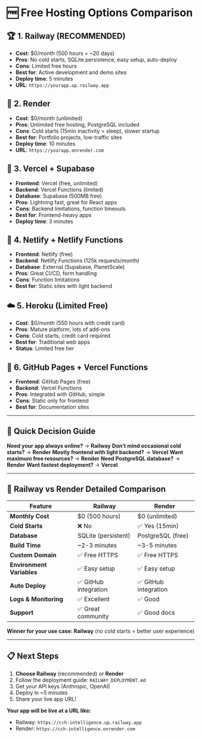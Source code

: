 # 🆓 **Free Hosting Options Comparison**

## 🏆 **1. Railway (RECOMMENDED)**
- **Cost**: $0/month (500 hours = ~20 days)
- **Pros**: No cold starts, SQLite persistence, easy setup, auto-deploy
- **Cons**: Limited free hours
- **Best for**: Active development and demo sites
- **Deploy time**: 5 minutes
- **URL**: `https://yourapp.up.railway.app`

## 🥈 **2. Render**
- **Cost**: $0/month (unlimited)
- **Pros**: Unlimited free hosting, PostgreSQL included
- **Cons**: Cold starts (15min inactivity = sleep), slower startup
- **Best for**: Portfolio projects, low-traffic sites
- **Deploy time**: 10 minutes
- **URL**: `https://yourapp.onrender.com`

## 🥉 **3. Vercel + Supabase**
- **Frontend**: Vercel (free, unlimited)
- **Backend**: Vercel Functions (limited)
- **Database**: Supabase (500MB free)
- **Pros**: Lightning fast, great for React apps
- **Cons**: Backend limitations, function timeouts
- **Best for**: Frontend-heavy apps
- **Deploy time**: 3 minutes

## 🔄 **4. Netlify + Netlify Functions**
- **Frontend**: Netlify (free)
- **Backend**: Netlify Functions (125k requests/month)
- **Database**: External (Supabase, PlanetScale)
- **Pros**: Great CI/CD, form handling
- **Cons**: Function limitations
- **Best for**: Static sites with light backend

## ☁️ **5. Heroku (Limited Free)**
- **Cost**: $0/month (550 hours with credit card)
- **Pros**: Mature platform, lots of add-ons
- **Cons**: Cold starts, credit card required
- **Best for**: Traditional web apps
- **Status**: Limited free tier

## 🐙 **6. GitHub Pages + Vercel Functions**
- **Frontend**: GitHub Pages (free)
- **Backend**: Vercel Functions
- **Pros**: Integrated with GitHub, simple
- **Cons**: Static only for frontend
- **Best for**: Documentation sites

---

## 🎯 **Quick Decision Guide**

**Need your app always online?** → **Railway**
**Don't mind occasional cold starts?** → **Render** 
**Mostly frontend with light backend?** → **Vercel**
**Want maximum free resources?** → **Render**
**Need PostgreSQL database?** → **Render**
**Want fastest deployment?** → **Vercel**

---

## 🚀 **Railway vs Render Detailed Comparison**

| Feature | Railway | Render |
|---------|---------|--------|
| **Monthly Cost** | $0 (500 hours) | $0 (unlimited) |
| **Cold Starts** | ❌ No | ✅ Yes (15min) |
| **Database** | SQLite (persistent) | PostgreSQL (free) |
| **Build Time** | ~2-3 minutes | ~3-5 minutes |
| **Custom Domain** | ✅ Free HTTPS | ✅ Free HTTPS |
| **Environment Variables** | ✅ Easy setup | ✅ Easy setup |
| **Auto Deploy** | ✅ GitHub integration | ✅ GitHub integration |
| **Logs & Monitoring** | ✅ Excellent | ✅ Good |
| **Support** | ✅ Great community | ✅ Good docs |

**Winner for your use case: Railway** (no cold starts = better user experience)

---

## 📋 **Next Steps**

1. **Choose Railway** (recommended) or **Render**
2. Follow the deployment guide: `RAILWAY_DEPLOYMENT.md`
3. Get your API keys (Anthropic, OpenAI)
4. Deploy in ~5 minutes
5. Share your live app URL!

**Your app will be live at a URL like:**
- Railway: `https://cch-intelligence.up.railway.app`
- Render: `https://cch-intelligence.onrender.com`

